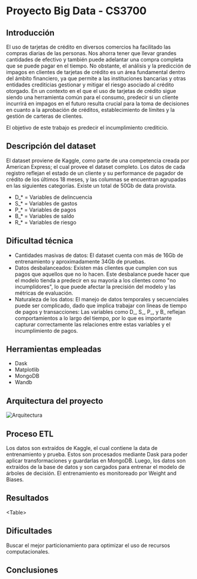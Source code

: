 # Proyecto Big Data - CS3700

## Introducción  
El uso de tarjetas de crédito en diversos comercios ha facilitado las compras diarias de las personas. Nos ahorra tener que llevar grandes cantidades de efectivo y también puede adelantar una compra completa que se puede pagar en el tiempo. No obstante, el análisis y la predicción de impagos en clientes de tarjetas de crédito es un área fundamental dentro del ámbito financiero, ya que permite a las instituciones bancarias y otras entidades crediticias gestionar y mitigar el riesgo asociado al crédito otorgado. En un contexto en el que el uso de tarjetas de crédito sigue siendo una herramienta común para el consumo, predecir si un cliente incurrirá en impagos en el futuro resulta crucial para la toma de decisiones en cuanto a la aprobación de créditos, establecimiento de límites y la gestión de carteras de clientes.

El objetivo de este trabajo es predecir el incumplimiento crediticio. 

## Descripción del dataset

El dataset proviene de Kaggle, como parte de una competencia creada por American Express; el cual provee el dataset completo. Los datos de cada registro reflejan el estado de un cliente y su performance de pagador de crédito de los últimos 18 meses, y las columnas se encuentran agrupadas en las siguientes categorías. Existe un total de 50Gb de data provista.

- D_* = Variables de delincuencia  
- S_* = Variables de gastos  
- P_* = Variables de pagos  
- B_* = Variables de saldo  
- R_* = Variables de riesgo

## Dificultad técnica

* Cantidades masivas de datos: El dataset cuenta con más de 16Gb de entrenamiento y aproximadamente 34Gb de pruebas.  
* Datos desbalanceados: Existen más clientes que cumplen con sus pagos que aquellos que no lo hacen. Este desbalance puede hacer que el modelo tienda a predecir en su mayoría a los clientes como "no incumplidores", lo que puede afectar la precisión del modelo y las métricas de evaluación.  
* Naturaleza de los datos: El manejo de datos temporales y secuenciales puede ser complicado, dado que implica trabajar con líneas de tiempo de pagos y transacciones: Las variables como D\_, S\_, P\_, y B\_ reflejan comportamientos a lo largo del tiempo, por lo que es importante capturar correctamente las relaciones entre estas variables y el incumplimiento de pagos.

## Herramientas empleadas

* Dask  
* Matplotlib  
* MongoDB  
* Wandb

## Arquitectura del proyecto

![Arquitectura](https://i.imgur.com/Rmzh246.png)

## Proceso ETL

Los datos son extraídos de Kaggle, el cual contiene la data de entrenamiento y prueba. Estos son procesados mediante Dask para poder aplicar transformaciones y guardarlas en MongoDB. Luego, los datos son extraídos de la base de datos y son cargados para entrenar el modelo de árboles de decisión. El entrenamiento es monitoreado por Weight and Biases. 

## Resultados

\<Table\>

## Dificultades

Buscar el mejor particionamiento para optimizar el uso de recursos computacionales.

## Conclusiones

